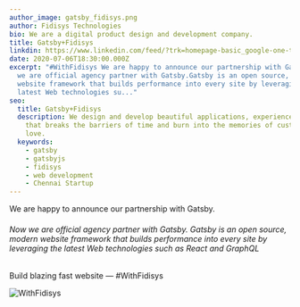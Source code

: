 ```yaml
---
author_image: gatsby_fidisys.png
author: Fidisys Technologies
bio: We are a digital product design and development company.
title: Gatsby+Fidisys
linkdin: https://www.linkedin.com/feed/?trk=homepage-basic_google-one-tap-submit
date: 2020-07-06T18:30:00.000Z
excerpt: "#WithFidisys We are happy to announce our partnership with Gatsby. Now
  we are official agency partner with Gatsby.Gatsby is an open source, modern
  website framework that builds performance into every site by leveraging the
  latest Web technologies su..."
seo:
  title: Gatsby+Fidisys
  description: We design and develop beautiful applications, experience and brands
    that breaks the barriers of time and burn into the memories of customers
    love.
  keywords:
    - gatsby
    - gatsbyjs
    - fidisys
    - web development
    - Chennai Startup
---
```

<!--StartFragment-->

We are happy to announce our partnership with Gatsby.

###### Now we are official agency partner with Gatsby. Gatsby is an open source, modern website framework that builds performance into every site by leveraging the latest Web technologies such as React and GraphQL

Build blazing fast website — #WithFidisys

![WithFidisys](blob:https://fidisys-web.netlify.app/60f52858-89ac-420d-b3d3-2c79e462255f "WithFidisys")

<!--EndFragment-->